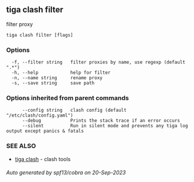 ## tiga clash filter

filter proxy

```
tiga clash filter [flags]
```

### Options

```
  -f, --filter string   filter proxies by name, use regexp (default ".*")
  -h, --help            help for filter
  -n, --name string     rename proxy
  -s, --save string     save path
```

### Options inherited from parent commands

```
      --config string   clash config (default "/etc/clash/config.yaml")
      --debug           Prints the stack trace if an error occurs
      --silent          Run in silent mode and prevents any tiga log output except panics & fatals
```

### SEE ALSO

* [tiga clash](tiga_clash.md)	 - clash tools

###### Auto generated by spf13/cobra on 20-Sep-2023
